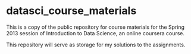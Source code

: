 datasci_course_materials
========================
This is a copy of the public repository for course materials for the Spring 2013 session of Introduction to Data Science, an online coursera course.

This repository will serve as storage for my solutions to the assignments.